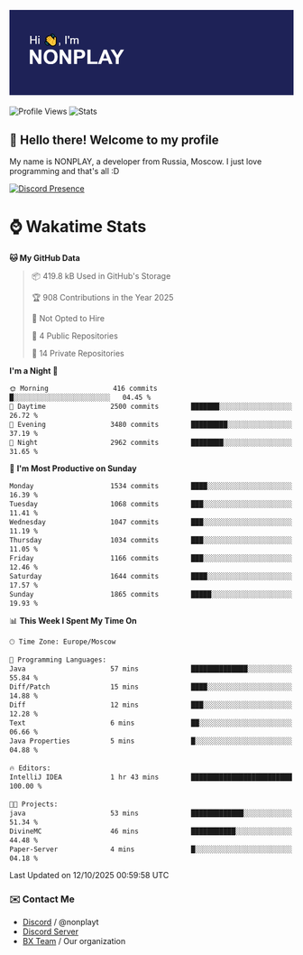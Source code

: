 ![Discord Presence](./header.png)
<br></br>
![Profile Views](https://komarev.com/ghpvc/?username=NONPLAYT&color=blue&style=for-the-badge)
![Stats](https://img.shields.io/badge/0%25-OPTIMIZED-orange?style=for-the-badge)


## :wave: Hello there! Welcome to my profile

My name is NONPLAY, a developer from Russia, Moscow. I just love programming and that's all :D

[![Discord Presence](https://lanyard.cnrad.dev/api/597087584090587177?showDisplayName=true)](https://discord.com/users/597087584090587177) 

# ⌚ Wakatime Stats

<!--START_SECTION:waka-->
**🐱 My GitHub Data** 

> 📦 419.8 kB Used in GitHub's Storage 
 > 
> 🏆 908 Contributions in the Year 2025
 > 
> 🚫 Not Opted to Hire
 > 
> 📜 4 Public Repositories 
 > 
> 🔑 14 Private Repositories 
 > 
**I'm a Night 🦉** 

```text
🌞 Morning                416 commits         █░░░░░░░░░░░░░░░░░░░░░░░░   04.45 % 
🌆 Daytime                2500 commits        ███████░░░░░░░░░░░░░░░░░░   26.72 % 
🌃 Evening                3480 commits        █████████░░░░░░░░░░░░░░░░   37.19 % 
🌙 Night                  2962 commits        ████████░░░░░░░░░░░░░░░░░   31.65 % 
```
📅 **I'm Most Productive on Sunday** 

```text
Monday                   1534 commits        ████░░░░░░░░░░░░░░░░░░░░░   16.39 % 
Tuesday                  1068 commits        ███░░░░░░░░░░░░░░░░░░░░░░   11.41 % 
Wednesday                1047 commits        ███░░░░░░░░░░░░░░░░░░░░░░   11.19 % 
Thursday                 1034 commits        ███░░░░░░░░░░░░░░░░░░░░░░   11.05 % 
Friday                   1166 commits        ███░░░░░░░░░░░░░░░░░░░░░░   12.46 % 
Saturday                 1644 commits        ████░░░░░░░░░░░░░░░░░░░░░   17.57 % 
Sunday                   1865 commits        █████░░░░░░░░░░░░░░░░░░░░   19.93 % 
```


📊 **This Week I Spent My Time On** 

```text
🕑︎ Time Zone: Europe/Moscow

💬 Programming Languages: 
Java                     57 mins             ██████████████░░░░░░░░░░░   55.84 % 
Diff/Patch               15 mins             ████░░░░░░░░░░░░░░░░░░░░░   14.88 % 
Diff                     12 mins             ███░░░░░░░░░░░░░░░░░░░░░░   12.28 % 
Text                     6 mins              ██░░░░░░░░░░░░░░░░░░░░░░░   06.66 % 
Java Properties          5 mins              █░░░░░░░░░░░░░░░░░░░░░░░░   04.88 % 

🔥 Editors: 
IntelliJ IDEA            1 hr 43 mins        █████████████████████████   100.00 % 

🐱‍💻 Projects: 
java                     53 mins             █████████████░░░░░░░░░░░░   51.34 % 
DivineMC                 46 mins             ███████████░░░░░░░░░░░░░░   44.48 % 
Paper-Server             4 mins              █░░░░░░░░░░░░░░░░░░░░░░░░   04.18 % 
```


 Last Updated on 12/10/2025 00:59:58 UTC
<!--END_SECTION:waka-->

### ✉️ Contact Me

- [Discord](https://discord.com/users/597087584090587177) / @nonplayt
- [Discord Server](https://discord.gg/qNyybSSPm5)
- [BX Team](https://github.com/BX-Team) / Our organization
